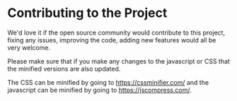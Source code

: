 # Contributing to the Project
We'd love it if the  open source community would contribute
to this project, fixing any issues, improving the code, adding
new features would all be very welcome. 

Please make sure that if you make any changes to the javascript
or CSS that the minified versions are also updated. 

The CSS can be minified by going to https://cssminifier.com/ 
and the javascript can be minified by going to https://jscompress.com/. 